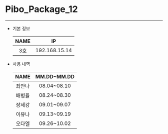 # Pibo_Package_12
---

* 기본 정보

    |NAME|IP|
    |:---:|:---:|
    |3호|192.168.15.14|


* 사용 내역

    |NAME|MM.DD~MM.DD|
    |:---:|:---:|
    |최안나|08.04~08.10|
    |배병율|08.24~08.30|
    |장세강|09.01~09.07|
    |이유나|09.13~09.19|
    |오다엘|09.26~10.02|
